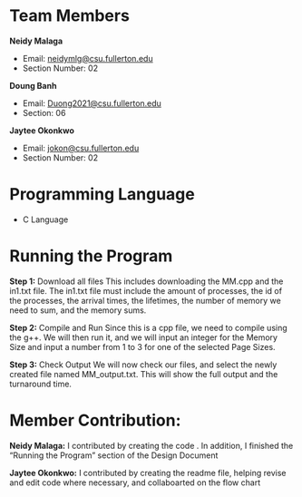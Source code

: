 # Team Members
**Neidy Malaga**
* Email: neidymlg@csu.fullerton.edu
* Section Number: 02
  
**Doung Banh**
* Email: Duong2021@csu.fullerton.edu
* Section: 06

**Jaytee Okonkwo**
* Email: jokon@csu.fullerton.edu    
* Section Number: 02

# Programming Language
* C Language

# Running the Program
**Step 1:**
Download all files
This includes downloading the MM.cpp and the in1.txt file. The in1.txt file must include the amount of processes, the id of the processes, the arrival times, the lifetimes, the number of memory we need to sum, and the memory sums.

**Step 2:**
Compile and Run
Since this is a cpp file, we need to compile using the g++. We will then run it, and we will input an integer for the Memory Size and input a number from 1 to 3 for one of the selected Page Sizes.

**Step 3:**
Check Output 
We will now check our files, and select the newly created file named MM_output.txt. This will show the full output and the turnaround time. 


# Member Contribution: 

**Neidy Malaga:**
I contributed by creating the code . In addition, I finished the “Running the Program” section of the Design Document

**Jaytee Okonkwo:**
I contributed by creating the readme file, helping revise and edit code where necessary, and collaboarted on the flow chart
